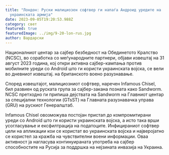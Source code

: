 ```yaml
---
title: "Лондон: Руски малициозен софтвер ги напаѓа Андроид уредите на
  украинската армија"
date: 2023-09-05T19:20:53.988Z
category: свет
featured: true
featuredImage: ../img/9-20-lon-rus.jpg
author: Вардарски
---
```

Националниот центар за сајбер безбедност на Обединетото Кралство (NCSC), во соработка со меѓународните партнери, објави извештај на 31 август 2023 година, кој откри активна сајбер-кампања против мобилните уреди со Android што ги користи украинската војска, се вели во дневниот извештај. на британското воено разузнавање.

Според извештајот, малициозниот софтвер, наречен Infamous Chisel, бил развиен од руската група за сајбер-закана позната како Sandworm. NCSC претходно ги припиша дејствата на Sandworm на Главниот центар за специјални технологии (GTsST) на Главната разузнавачка управа (GRU) на рускиот Генералштаб.

Infamous Chisel овозможува постојан пристап до компромитирани уреди со Android што ги користи украинската војска, а исто така врши усогласување и ексфилтрација на податоците. Инфицираниот софтвер цели на апликации кои се користат во украинската војска и најверојатно се користел за кражба на чувствителни воени информации. Оваа активност ја нагласува континуираната употреба на сајбер способностите на Русија за поддршка на нејзината инвазија на Украина.